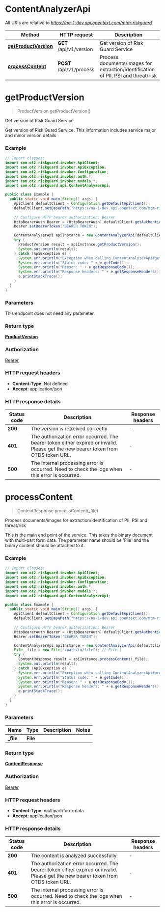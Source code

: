 # ContentAnalyzerApi

All URIs are relative to *https://na-1-dev.api.opentext.com/mtm-riskguard*

| Method | HTTP request | Description |
|------------- | ------------- | -------------|
| [**getProductVersion**](ContentAnalyzerApi.md#getProductVersion) | **GET** /api/v1/version | Get version of Risk Guard Service |
| [**processContent**](ContentAnalyzerApi.md#processContent) | **POST** /api/v1/process | Process documents/images for extraction/identification of PII, PSI and threat/risk |


<a id="getProductVersion"></a>
# **getProductVersion**
> ProductVersion getProductVersion()

Get version of Risk Guard Service

Get version of Risk Guard Service. This information includes service major and minor version details

### Example
```java
// Import classes:
import com.ot2.riskguard.invoker.ApiClient;
import com.ot2.riskguard.invoker.ApiException;
import com.ot2.riskguard.invoker.Configuration;
import com.ot2.riskguard.invoker.auth.*;
import com.ot2.riskguard.invoker.models.*;
import com.ot2.riskguard.api.ContentAnalyzerApi;

public class Example {
  public static void main(String[] args) {
    ApiClient defaultClient = Configuration.getDefaultApiClient();
    defaultClient.setBasePath("https://na-1-dev.api.opentext.com/mtm-riskguard");
    
    // Configure HTTP bearer authorization: Bearer
    HttpBearerAuth Bearer = (HttpBearerAuth) defaultClient.getAuthentication("Bearer");
    Bearer.setBearerToken("BEARER TOKEN");

    ContentAnalyzerApi apiInstance = new ContentAnalyzerApi(defaultClient);
    try {
      ProductVersion result = apiInstance.getProductVersion();
      System.out.println(result);
    } catch (ApiException e) {
      System.err.println("Exception when calling ContentAnalyzerApi#getProductVersion");
      System.err.println("Status code: " + e.getCode());
      System.err.println("Reason: " + e.getResponseBody());
      System.err.println("Response headers: " + e.getResponseHeaders());
      e.printStackTrace();
    }
  }
}
```

### Parameters
This endpoint does not need any parameter.

### Return type

[**ProductVersion**](ProductVersion.md)

### Authorization

[Bearer](../README.md#Bearer)

### HTTP request headers

 - **Content-Type**: Not defined
 - **Accept**: application/json

### HTTP response details
| Status code | Description | Response headers |
|-------------|-------------|------------------|
| **200** | The version is retreived correctly |  -  |
| **401** | The authorization error occurred. The bearer token either expired or invalid.  Please get the new bearer token from OTDS token URL. |  -  |
| **500** | The internal processing error is occurred. Need to check the logs when this error is occurred. |  -  |

<a id="processContent"></a>
# **processContent**
> ContentResponse processContent(_file)

Process documents/images for extraction/identification of PII, PSI and threat/risk

This is the main end point of the service.  This takes the binary document with multi-part form data.  The parameter name should be &#39;File&#39; and the binary content should be attached to it.

### Example
```java
// Import classes:
import com.ot2.riskguard.invoker.ApiClient;
import com.ot2.riskguard.invoker.ApiException;
import com.ot2.riskguard.invoker.Configuration;
import com.ot2.riskguard.invoker.auth.*;
import com.ot2.riskguard.invoker.models.*;
import com.ot2.riskguard.api.ContentAnalyzerApi;

public class Example {
  public static void main(String[] args) {
    ApiClient defaultClient = Configuration.getDefaultApiClient();
    defaultClient.setBasePath("https://na-1-dev.api.opentext.com/mtm-riskguard");
    
    // Configure HTTP bearer authorization: Bearer
    HttpBearerAuth Bearer = (HttpBearerAuth) defaultClient.getAuthentication("Bearer");
    Bearer.setBearerToken("BEARER TOKEN");

    ContentAnalyzerApi apiInstance = new ContentAnalyzerApi(defaultClient);
    File _file = new File("/path/to/file"); // File | 
    try {
      ContentResponse result = apiInstance.processContent(_file);
      System.out.println(result);
    } catch (ApiException e) {
      System.err.println("Exception when calling ContentAnalyzerApi#processContent");
      System.err.println("Status code: " + e.getCode());
      System.err.println("Reason: " + e.getResponseBody());
      System.err.println("Response headers: " + e.getResponseHeaders());
      e.printStackTrace();
    }
  }
}
```

### Parameters

| Name | Type | Description  | Notes |
|------------- | ------------- | ------------- | -------------|
| **_file** | **File**|  | |

### Return type

[**ContentResponse**](ContentResponse.md)

### Authorization

[Bearer](../README.md#Bearer)

### HTTP request headers

 - **Content-Type**: multipart/form-data
 - **Accept**: application/json

### HTTP response details
| Status code | Description | Response headers |
|-------------|-------------|------------------|
| **200** | The content is analyzed successfully |  -  |
| **401** | The authorization error occurred. The bearer token either expired or invalid.  Please get the new bearer token from OTDS token URL. |  -  |
| **500** | The internal processing error is occurred. Need to check the logs when this error is occurred. |  -  |


